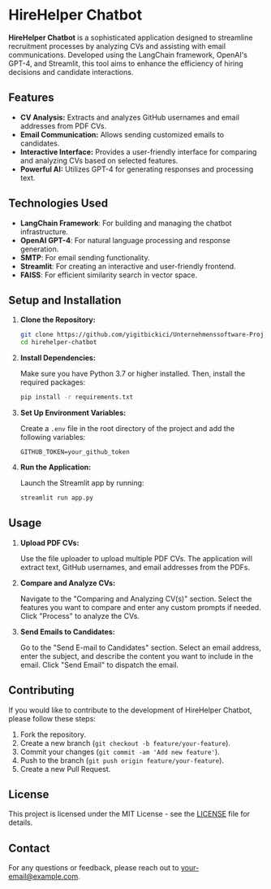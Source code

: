 # HireHelper Chatbot

**HireHelper Chatbot** is a sophisticated application designed to streamline recruitment processes by analyzing CVs and assisting with email communications. Developed using the LangChain framework, OpenAI's GPT-4, and Streamlit, this tool aims to enhance the efficiency of hiring decisions and candidate interactions.

## Features

- **CV Analysis:** Extracts and analyzes GitHub usernames and email addresses from PDF CVs.
- **Email Communication:** Allows sending customized emails to candidates.
- **Interactive Interface:** Provides a user-friendly interface for comparing and analyzing CVs based on selected features.
- **Powerful AI:** Utilizes GPT-4 for generating responses and processing text.

## Technologies Used

- **LangChain Framework**: For building and managing the chatbot infrastructure.
- **OpenAI GPT-4**: For natural language processing and response generation.
- **SMTP**: For email sending functionality.
- **Streamlit**: For creating an interactive and user-friendly frontend.
- **FAISS**: For efficient similarity search in vector space.

## Setup and Installation

1. **Clone the Repository:**

    ```bash
    git clone https://github.com/yigitbickici/Unternehmenssoftware-Project.git
    cd hirehelper-chatbot
    ```

2. **Install Dependencies:**

    Make sure you have Python 3.7 or higher installed. Then, install the required packages:

    ```bash
    pip install -r requirements.txt
    ```

3. **Set Up Environment Variables:**

    Create a `.env` file in the root directory of the project and add the following variables:

    ```env
    GITHUB_TOKEN=your_github_token
    ```

4. **Run the Application:**

    Launch the Streamlit app by running:

    ```bash
    streamlit run app.py
    ```

## Usage

1. **Upload PDF CVs:**

    Use the file uploader to upload multiple PDF CVs. The application will extract text, GitHub usernames, and email addresses from the PDFs.

2. **Compare and Analyze CVs:**

    Navigate to the "Comparing and Analyzing CV(s)" section. Select the features you want to compare and enter any custom prompts if needed. Click "Process" to analyze the CVs.

3. **Send Emails to Candidates:**

    Go to the "Send E-mail to Candidates" section. Select an email address, enter the subject, and describe the content you want to include in the email. Click "Send Email" to dispatch the email.

## Contributing

If you would like to contribute to the development of HireHelper Chatbot, please follow these steps:

1. Fork the repository.
2. Create a new branch (`git checkout -b feature/your-feature`).
3. Commit your changes (`git commit -am 'Add new feature'`).
4. Push to the branch (`git push origin feature/your-feature`).
5. Create a new Pull Request.

## License

This project is licensed under the MIT License - see the [LICENSE](LICENSE) file for details.

## Contact

For any questions or feedback, please reach out to [your-email@example.com](mailto:your-email@example.com).

